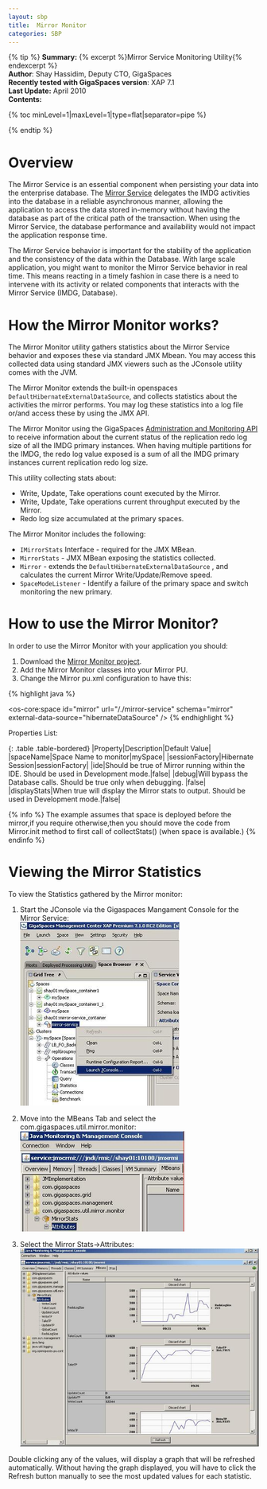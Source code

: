 ```yaml
---
layout: sbp
title:  Mirror Monitor
categories: SBP
---
```


{% tip %}
**Summary:** {% excerpt %}Mirror Service Monitoring Utility{% endexcerpt %}<br/>
**Author**: Shay Hassidim, Deputy CTO, GigaSpaces<br/>
**Recently tested with GigaSpaces version**: XAP 7.1<br/>
**Last Update:** April 2010<br/>
**Contents:**<br/>

{% toc minLevel=1|maxLevel=1|type=flat|separator=pipe %}

{% endtip %}

# Overview
The Mirror Service is an essential component when persisting your data into the enterprise database. The [Mirror Service]({%latestjavaurl%}/asynchronous-persistency-with-the-mirror.html) delegates the IMDG activities into the database in a reliable asynchronous manner, allowing the application to access the data stored in-memory without having the database as part of the critical path of the transaction. When using the Mirror Service, the database performance and availability would not impact the application response time.

The Mirror Service behavior is important for the stability of the application and the consistency of the data within the Database. With large scale application, you might want to monitor the Mirror Service behavior in real time. This means reacting in a timely fashion in case there is a need to intervene with its activity or related components that interacts with the Mirror Service (IMDG, Database).

# How the Mirror Monitor works?
The Mirror Monitor utility gathers statistics about the Mirror Service behavior and exposes these via standard JMX Mbean. You may access this collected data using standard JMX viewers such as the JConsole utility comes with the JVM.

The Mirror Monitor extends the built-in openspaces `DefaultHibernateExternalDataSource`, and collects statistics about the activities the mirror performs. You may log these statistics into a log file or/and access these by using the JMX API.

The Mirror Monitor using the GigaSpaces [Administration and Monitoring API]({%latestjavaurl%}/administration-and-monitoring-api.html) to receive information about the current status of the replication redo log size of all the IMDG primary instances. When having multiple partitions for the IMDG, the redo log value exposed is a sum of all the IMDG primary instances current replication redo log size.

This utility collecting stats about:

- Write, Update, Take operations count executed by the Mirror.
- Write, Update, Take operations current throughput executed by the Mirror.
- Redo log size accumulated at the primary spaces.

The Mirror Monitor includes the following:

- `IMirrorStats` Interface - required for the JMX MBean.
- `MirrorStats` - JMX MBean exposing the statistics collected.
- `Mirror` - extends the `DefaultHibernateExternalDataSource` , and calculates the current Mirror Write/Update/Remove speed.
- `SpaceModeListener` - Identify a failure of the primary space and switch monitoring the new primary.

# How to use the Mirror Monitor?
In order to use the Mirror Monitor with your application you should:

1. Download the [Mirror Monitor project](/attachment_files/sbp/MirrorMonitor.zip).
2. Add the Mirror Monitor classes into your Mirror PU.
3. Change the Mirror pu.xml configuration to have this:

{% highlight java %}
<bean id="hibernateDataSource" class="com.gigaspaces.util.mirror.monitor.Mirror">
	        <property name="sessionFactory" ref="sessionFactory"/>
		<property name="spaceName" value="mySpace"  />
		<property name="ide" value="false"/>
		<property name="debug" value="false"/>
		<property name="displayStats" value="false"/>
 	</bean>

<os-core:space id="mirror" url="/./mirror-service" schema="mirror" external-data-source="hibernateDataSource" />
{% endhighlight %}

Properties List:

{: .table .table-bordered}
|Property|Description|Default Value|
|spaceName|Space Name to monitor|mySpace|
|sessionFactory|Hibernate Session|sessionFactory|
|ide|Should be true of Mirror running within the IDE. Should be used in Development mode.|false|
|debug|Will bypass the Database calls. Should be true only when debugging. |false|
|displayStats|When true will display the Mirror stats to output. Should be used in Development mode.|false|

{% info %}
The example assumes that space is deployed before the mirror,if you require otherwise,then you should move the code from Mirror.init method to first call of collectStats() (when space is available.)
{% endinfo %}

# Viewing the Mirror Statistics
To view the Statistics gathered by the Mirror monitor:

1. Start the JConsole via the Gigaspaces Mangament Console for the Mirror Service: <br/>
![mirror_monitor2.jpg](/attachment_files/sbp/mirror_monitor2.jpg)

2. Move into the MBeans Tab and select the com.gigaspaces.util.mirror.monitor: <br/>
![mirror_monitor3.jpg](/attachment_files/sbp/mirror_monitor3.jpg)

3. Select the Mirror Stats->Attributes: <br/>
![mirror_monitor.jpg](/attachment_files/sbp/mirror_monitor.jpg)

Double clicking any of the values, will display a graph that will be refreshed automatically. Without having the graph displayed, you will have to click the Refresh button manually to see the most updated values for each statistic.
